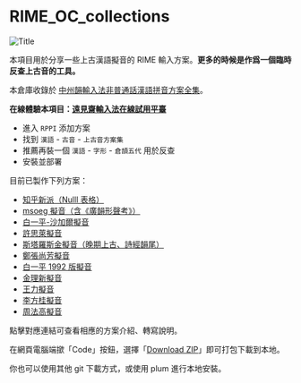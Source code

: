 # RIME_OC_collections

![Title](https://user-images.githubusercontent.com/32562298/213803086-ee90a096-9f5f-4ba2-8ed9-7db4f2188549.jpg)

本項目用於分享一些上古漢語擬音的 RIME 輸入方案。**更多的時候是作爲一個臨時反查上古音的工具。**

本倉庫收錄於 [中州韻輸入法非普通話漢語拼音方案全集](https://github.com/laubonghaudoi/Chinese_Rime)。

**在線體驗本項目：[遠見齋輸入法在線試用平臺](https://rime.vistudium.top/)**
- 進入 `RPPI` 添加方案
- 找到 `漢語` - `古音` - `上古音方案集`
- 推薦再裝一個 `漢語` - `字形` - `倉頡五代` 用於反查
- 安裝並部署

目前已製作下列方案：

- [知乎新派（Nulll 表格）](nulll.md)
- [msoeg 擬音（含《廣韻形聲考》）](msoeg.md)
- [白一平-沙加爾擬音](baxter-sagart.md)
- [許思萊擬音](shuessler.md)
- [斯塔羅斯金擬音（晚期上古、詩經韻尾）](starostin.md)
- [鄭張尚芳擬音](zhengzhang.md)
- [白一平 1992 版擬音](baxter1992.md)
- [金理新擬音](jinlixin.md)
- [王力擬音](wangli.md)
- [李方桂擬音](lifanggui.md)
- [周法高擬音](zhoufagao.md)

點擊對應連結可查看相應的方案介紹、轉寫說明。

在網頁電腦端撳「Code」按鈕，選擇「[Download ZIP](https://codeload.github.com/Hulenkius/RIME_OC_collections/zip/refs/heads/main)」即可打包下載到本地。

你也可以使用其他 git 下載方式，或使用 plum 進行本地安裝。